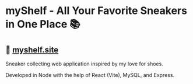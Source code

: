 # myShelf - All Your Favorite Sneakers in One Place :books: 
## 🔗 [myshelf.site](https://myshelf.site/) 


Sneaker collecting web application inspired by my love for shoes. 

Developed in Node with the help of React (Vite), MySQL, and Express.
